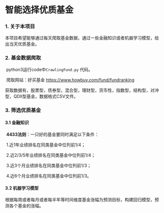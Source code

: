 # 智能选择优质基金

### 1. 关于本项目

​	本项目希望能够通过每天爬取基金数据，通过一些金融知识或者机器学习模型，给出当天优质基金。

### 2. 基金数据爬取

​	python3运行code中`CrawlingFund.py` 代码。

​	爬取网站：好买基金 https://www.howbuy.com/fund/fundranking

​	获取数据有，股票型，债券型，混合型，理财型，货币性，指数型，结构型，对冲型，QDII型基金，数据格式CSV文件。



### 3. 筛选优质基金

#### 3.1 金融知识

​	**4433法则**：一只好的基金要同时满足以下条件：

​	1.近1年业绩排名在同类基金中位列前1/4；

​	2.近2/3/5年业绩排名在同类基金中位列前1/4；

​	3.近3个月业绩排名在同类基金中位列前1/3；

​	4.近6个月业绩排名在同类基金中位列前1/3。

#### 3.2 机器学习模型

​	根据每周或者每月或者每半年等时间维度基金涨幅为预测目标，构建回归模型，预测各个基金的涨幅。

